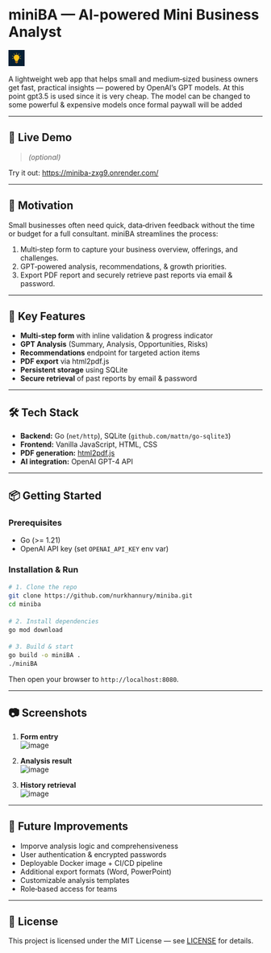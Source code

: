 # miniBA — AI-powered Mini Business Analyst

![miniBA Logo](assets/favicon-32x32.png)  

A lightweight web app that helps small and medium‑sized business owners get fast, practical insights — powered by OpenAI’s GPT models. At this point gpt3.5 is used since it is very cheap. The model can be changed to some powerful & expensive models once formal paywall will be added

---

## 🚀 Live Demo

> _(optional)_

Try it out: https://miniba-zxg9.onrender.com/

---

## 🎯 Motivation

Small businesses often need quick, data‑driven feedback without the time or budget for a full consultant. miniBA streamlines the process:

1. Multi‑step form to capture your business overview, offerings, and challenges.
2. GPT‑powered analysis, recommendations, & growth priorities.
3. Export PDF report and securely retrieve past reports via email & password.

---

## 🔑 Key Features

- **Multi‑step form** with inline validation & progress indicator
- **GPT Analysis** (Summary, Analysis, Opportunities, Risks)
- **Recommendations** endpoint for targeted action items
- **PDF export** via html2pdf.js
- **Persistent storage** using SQLite  
- **Secure retrieval** of past reports by email & password

---

## 🛠️ Tech Stack

- **Backend:** Go (`net/http`), SQLite (`github.com/mattn/go-sqlite3`)
- **Frontend:** Vanilla JavaScript, HTML, CSS
- **PDF generation:** [html2pdf.js](https://github.com/eKoopmans/html2pdf.js)
- **AI integration:** OpenAI GPT-4 API

---

## 📦 Getting Started

### Prerequisites

- Go (>= 1.21)  
- OpenAI API key (set `OPENAI_API_KEY` env var)  

### Installation & Run

```bash
# 1. Clone the repo
git clone https://github.com/nurkhannury/miniba.git
cd miniba

# 2. Install dependencies
go mod download

# 3. Build & start
go build -o miniBA .
./miniBA
```

Then open your browser to `http://localhost:8080`.

---

## 📷 Screenshots

1. **Form entry**  
   ![image](https://github.com/user-attachments/assets/d3cf08d1-b3bc-4f7c-8dc6-0317eca75380)

2. **Analysis result**  
   ![image](https://github.com/user-attachments/assets/028acc68-8e0c-449b-b231-2a636ff495e3)

3. **History retrieval**  
   ![image](https://github.com/user-attachments/assets/6e083bba-7673-4c43-9148-18a150a6abbb)



---

## 🔮 Future Improvements

- Imporve analysis logic and comprehensiveness
- User authentication & encrypted passwords
- Deployable Docker image + CI/CD pipeline
- Additional export formats (Word, PowerPoint)
- Customizable analysis templates
- Role‑based access for teams

---

## 📜 License

This project is licensed under the MIT License — see [LICENSE](LICENSE) for details.

